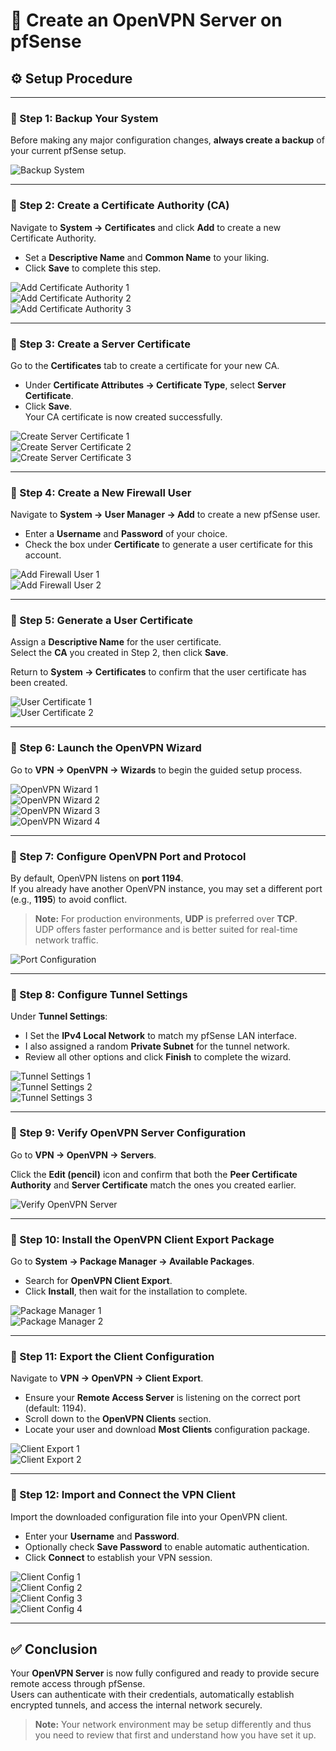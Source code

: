 # 🧱 Create an OpenVPN Server on pfSense

## ⚙️ Setup Procedure

---

### 🔹 Step 1: Backup Your System  
Before making any major configuration changes, **always create a backup** of your current pfSense setup.

![Backup System](https://i.ibb.co/Y7v1v16Y/Screenshot-115.png)

---

### 🔹 Step 2: Create a Certificate Authority (CA)  
Navigate to **System → Certificates** and click **Add** to create a new Certificate Authority.  

- Set a **Descriptive Name** and **Common Name** to your liking.  
- Click **Save** to complete this step.

![Add Certificate Authority 1](https://i.ibb.co/MyDgcsJR/Screenshot-97.png)  
![Add Certificate Authority 2](https://i.ibb.co/hF01q4kK/Screenshot-99.png)  
![Add Certificate Authority 3](https://i.ibb.co/kW4dSgm/Screenshot-100.png)

---

### 🔹 Step 3: Create a Server Certificate  
Go to the **Certificates** tab to create a certificate for your new CA.

- Under **Certificate Attributes → Certificate Type**, select **Server Certificate**.  
- Click **Save**.  
Your CA certificate is now created successfully.

![Create Server Certificate 1](https://i.ibb.co/YBPKxCW2/Screenshot-103.png)  
![Create Server Certificate 2](https://i.ibb.co/YBPKxCW2/Screenshot-103.png)  
![Create Server Certificate 3](https://i.ibb.co/vxN3WJcc/Screenshot-105.png)

---

### 🔹 Step 4: Create a New Firewall User  
Navigate to **System → User Manager → Add** to create a new pfSense user.  

- Enter a **Username** and **Password** of your choice.  
- Check the box under **Certificate** to generate a user certificate for this account.

![Add Firewall User 1](https://i.ibb.co/ZRYSv42r/Screenshot-106.png)  
![Add Firewall User 2](https://i.ibb.co/5hVxxnrc/Screenshot-107.png)

---

### 🔹 Step 5: Generate a User Certificate  
Assign a **Descriptive Name** for the user certificate.  
Select the **CA** you created in Step 2, then click **Save**.  

Return to **System → Certificates** to confirm that the user certificate has been created.

![User Certificate 1](https://i.ibb.co/HfV89db6/Screenshot-108.png)  
![User Certificate 2](https://i.ibb.co/fRcXkpr/Screenshot-109.png)

---

### 🔹 Step 6: Launch the OpenVPN Wizard  
Go to **VPN → OpenVPN → Wizards** to begin the guided setup process.

![OpenVPN Wizard 1](https://i.ibb.co/LDfbHvYL/Screenshot-110.png)  
![OpenVPN Wizard 2](https://i.ibb.co/39VLmkW1/Screenshot-111.png)  
![OpenVPN Wizard 3](https://i.ibb.co/YB7KTLH0/Screenshot-112.png)  
![OpenVPN Wizard 4](https://i.ibb.co/bjhdyX58/Screenshot-113.png)

---

### 🔹 Step 7: Configure OpenVPN Port and Protocol  
By default, OpenVPN listens on **port 1194**.  
If you already have another OpenVPN instance, you may set a different port (e.g., **1195**) to avoid conflict.

> **Note:** For production environments, **UDP** is preferred over **TCP**.  
> UDP offers faster performance and is better suited for real-time network traffic.

![Port Configuration](https://i.ibb.co/VYLwCkZ8/Screenshot-114.png)

---

### 🔹 Step 8: Configure Tunnel Settings  
Under **Tunnel Settings**:

- I Set the **IPv4 Local Network** to match my pfSense LAN interface.  
- I also assigned a random **Private Subnet** for the tunnel network.  
- Review all other options and click **Finish** to complete the wizard.

![Tunnel Settings 1](https://i.ibb.co/xqtBScSs/Screenshot-117.png)  
![Tunnel Settings 2](https://i.ibb.co/tptYHQ5X/Screenshot-118.png)  
![Tunnel Settings 3](https://i.ibb.co/hF7tm616/Screenshot-119.png)

---

### 🔹 Step 9: Verify OpenVPN Server Configuration  
Go to **VPN → OpenVPN → Servers**.  

Click the **Edit (pencil)** icon and confirm that both the **Peer Certificate Authority** and **Server Certificate** match the ones you created earlier.

![Verify OpenVPN Server](https://i.ibb.co/RTW8ynQQ/Screenshot-123.png)

---

### 🔹 Step 10: Install the OpenVPN Client Export Package  
Go to **System → Package Manager → Available Packages**.  

- Search for **OpenVPN Client Export**.  
- Click **Install**, then wait for the installation to complete.

![Package Manager 1](https://i.ibb.co/hF7tm616/Screenshot-119.png)  
![Package Manager 2](https://i.ibb.co/FkWxHcQ2/Screenshot-121.png)

---

### 🔹 Step 11: Export the Client Configuration  
Navigate to **VPN → OpenVPN → Client Export**.

- Ensure your **Remote Access Server** is listening on the correct port (default: 1194).  
- Scroll down to the **OpenVPN Clients** section.  
- Locate your user and download **Most Clients** configuration package.

![Client Export 1](https://i.ibb.co/mr6PnyKS/Screenshot-124.png)  
![Client Export 2](https://i.ibb.co/Q7DmGWCJ/Screenshot-125.png)

---

### 🔹 Step 12: Import and Connect the VPN Client  
Import the downloaded configuration file into your OpenVPN client.  

- Enter your **Username** and **Password**.  
- Optionally check **Save Password** to enable automatic authentication.  
- Click **Connect** to establish your VPN session.

![Client Config 1](https://i.ibb.co/Q7DmGWCJ/Screenshot-125.png)  
![Client Config 2](https://i.ibb.co/mCvFqPwn/Screenshot-128.png)  
![Client Config 3](https://i.ibb.co/d49nr7jD/Screenshot-129.png)  
![Client Config 4](https://i.ibb.co/WvZJrZMm/Screenshot-131.png)

---

## ✅ Conclusion  
Your **OpenVPN Server** is now fully configured and ready to provide secure remote access through pfSense.  
Users can authenticate with their credentials, automatically establish encrypted tunnels, and access the internal network securely.

> **Note:** Your network environment may be setup differently and thus you need to review that first and understand how you have set it up.  


